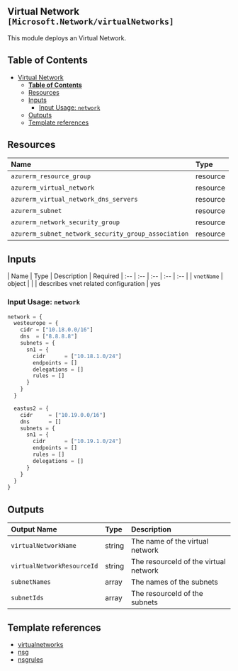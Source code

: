 ## Virtual Network `[Microsoft.Network/virtualNetworks]`

This module deploys an Virtual Network.

## Table of Contents

- [Virtual Network](#virtual-network)
  - [**Table of Contents**](#table-of-contents)
  - [Resources](#resources)
  - [Inputs](#inputs)
    - [Input Usage: `network`](#inputs-usage-network)
  - [Outputs](#outputs)
  - [Template references](#template-references)

## Resources

| Name | Type |
| :-- | :-- |
| `azurerm_resource_group` | resource |
| `azurerm_virtual_network` | resource |
| `azurerm_virtual_network_dns_servers` | resource |
| `azurerm_subnet` | resource |
| `azurerm_network_security_group` | resource |
| `azurerm_subnet_network_security_group_association` | resource |

## Inputs

| Name | Type | Description | Required
| :-- | :-- | :-- | :-- | :-- |
| `vnetName` | object |  |  | describes vnet related configuration | yes

### Input Usage: `network`

```terraform
network = {
  westeurope = {
    cidr = ["10.18.0.0/16"]
    dns  = ["8.8.8.8"]
    subnets = {
      sn1 = {
        cidr      = ["10.18.1.0/24"]
        endpoints = []
        delegations = []
        rules = []
      }
    }
  }

  eastus2 = {
    cidr     = ["10.19.0.0/16"]
    dns      = []
    subnets = {
      sn1 = {
        cidr      = ["10.19.1.0/24"]
        endpoints = []
        rules = []
        delegations = []
      }
    }
  }
}
```

## Outputs

| Output Name | Type | Description |
| :-- | :-- | :-- |
| `virtualNetworkName` | string | The name of the virtual network |
| `virtualNetworkResourceId` | string | The resourceId of the virtual network |
| `subnetNames` | array | The names of the subnets |
| `subnetIds` | array | The resourceId of the subnets |


## Template references

- [virtualnetworks](https://docs.microsoft.com/en-us/azure/templates/microsoft.network/virtualnetworks?tabs=bicep)
- [nsg](https://docs.microsoft.com/en-us/azure/templates/microsoft.network/networksecuritygroups?tabs=bicep)
- [nsgrules](https://docs.microsoft.com/en-us/azure/templates/microsoft.network/networksecuritygroups/securityrules?tabs=bicep)
